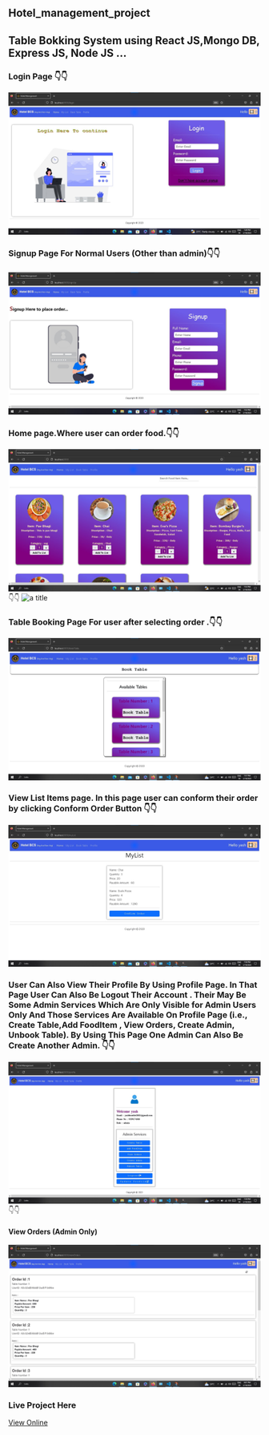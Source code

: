 ## Hotel_management_project
## Table Bokking System using React JS,Mongo DB, Express JS, Node JS ...
### Login Page 👇👇
![](./client/screenshots/loginpage.jpg "a title")
###
### Signup Page For Normal Users (Other than admin)👇👇
###
![](./client/screenshots/signup.jpg "a title")
### Home page.Where user can order food.👇👇
![](./client/screenshots/homepage.jpg "a title")
👇👇
![](./screenshots/homePage1.jpg "a title")

### Table Booking Page For user after selecting order .👇👇
![](./client/screenshots/viewList.jpg "a title")

### View List Items page. In this page user can conform their order by clicking Conform Order Button 👇👇
![](./client/screenshots/conformOrder.jpg "a title")

### User Can Also View Their Profile By Using Profile Page. In That Page User Can Also Be Logout Their Account . Their May Be Some Admin Services Which Are Only Visible for Admin Users Only And Those Services Are Available On Profile Page (i.e., Create Table,Add FoodItem , View Orders, Create Admin, Unbook Table). By Using This Page One Admin Can Also Be Create Another Admin. 👇👇
![](./client/screenshots/ProfilePage.jpg "a title")
👇👇
#### View Orders (Admin Only)
![](./client/screenshots/viewOrderAdmin.jpg "a title")
### Live Project Here
[View Online](https://tablebookingsystem.onrender.com/login)

